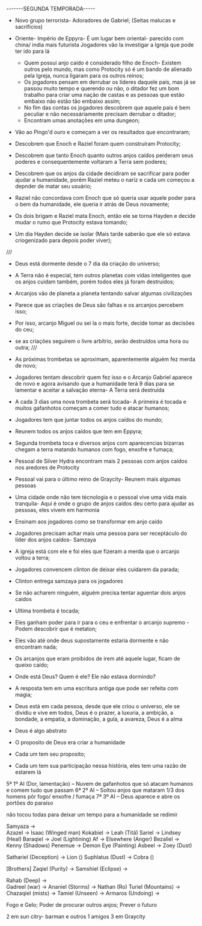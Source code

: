 -------SEGUNDA TEMPORADA-----

- Novo grupo terrorista- Adoradores de Gabriel; (Seitas malucas e sacrificios)

- Oriente- Império de Eppyra- É um lugar bem oriental- parecido com china/ india mais futurista
  Jogadores vão la investigar a Igreja que pode ter ido para lá

  - Quem possui anjo caído é considerado filho de Enoch- Existem outros pelo mundo, mas como Protocity só é um bando de alienado pela Igreja, nunca ligaram para os outros reinos;
  - Os jogadores pensam em derrubar os líderes daquele país, mas já se passou muito tempo e querendo ou não, o ditador fez um bom trabalho para criar uma nação de castas e as pessoas que estão embaixo não estão tão embaixo assim;
  - No fim das contas os jogadores descobrem que aquele país é bem peculiar e não necessáriamente precisam derrubar o ditador;
  - Encontram umas anotações em uma dungeon;

- Vão ao Pingo'd ouro e começam a ver os resultados que encontraram; 
- Descobrem que Enoch e Raziel foram quem construíram Protocity;
- Descobrem que tanto Enoch quanto outros anjos caídos perderam seus poderes e consequentemente voltaram a Terra sem poderes;
- Descobrem que os anjos da cidade decidiram se sacrificar para poder ajudar a humanidade, porém Raziel meteu o nariz e cada um começou a depnder de matar seu usuário;
- Raziel não concordava com Enoch que só queria usar aquele poder para o bem da humanidade, ele queria ir atrás de Deus novamente;
- Os dois brigam e Raziel mata Enoch, então ele se torna Hayden e decide mudar o rumo que Protocity estava tomando;
- Um dia Hayden decide se isolar (Mais tarde saberão que ele só estava criogenizado para depois poder viver);

///
- Deus está dormente desde o 7 dia da criação do universo;
- A Terra não é especial, tem outros planetas com vidas inteligentes que os anjos cuidam também, porém todos eles já foram destruídos;
- Arcanjos vão de planeta a planeta tentando salvar algumas civilizações
- Parece que as criações de Deus são falhas e os arcanjos percebem isso;
- Por isso, arcanjo Miguel ou sei la o mais forte, decide tomar as decisões do ceu;
- se as criações seguirem o livre arbítrio, serão destruídos uma hora ou outra;
///

- As próximas trombetas se aproximam, aparentemente alguém fez merda de novo;
- Jogadores tentam descobrir quem fez isso e o Arcanjo Gabriel aparece de novo e agora avisando que a humanidade terá 9 dias para se lamentar e aceitar a salvação eterna- A Terra será destruída
- A cada 3 dias uma nova trombeta será tocada- A primeira é tocada e muitos gafanhotos começam a comer tudo e atacar humanos;

- Jogadores tem que juntar todos os anjos caídos do mundo;

- Reunem todos os anjos caídos que tem em Eppyra;
- Segunda trombeta toca e diversos anjos com aparecencias bizarras chegam a terra matando humanos com fogo, enxofre e fumaça;
- Pessoal de Silver Hydra encontram mais 2 pessoas com anjos caídos nos aredores de Protocity

- Pessoal vai para o último reino de Graycity- Reunem mais algumas pessoas
- Uma cidade onde não tem técnologia e o pessoal vive uma vida mais tranquila- Aqui é onde o grupo de anjos caídos deu certo para ajudar as pessoas, eles vivem em harmonia
- Ensinam aos jogadores como se transformar em anjo caído

- Jogadores precisam achar mais uma pessoa para ser receptáculo do líder dos anjos caídos- Samzaya
- A igreja está com ele e foi eles que fizeram a merda que o arcanjo voltou a terra;
- Jogadores convencem clinton de deixar eles cuidarem da parada;

- Clinton entrega samzaya para os jogadores
- Se não acharem ninguém, alguém precisa tentar aguentar dois anjos caídos
- Ultima trombeta é tocada;
- Eles ganham poder para ir para o ceu e enfrentar o arcanjo supremo - Podem descobrir que é metaton;

- Eles vão até onde deus supostamente estaria dormente e não encontram nada;
- Os arcanjos que eram proibidos de irem até aquele lugar, ficam de queixo caído;
- Onde está Deus? Quem é ele? Ele não estava dormindo?
- A resposta tem em uma escritura antiga que pode ser refeita com magia;

- Deus está em cada pessoa, desde que ele criou o universo, ele se dividiu e vive em todos, Deus é o prazer, a luxuria, a ambição, a bondade, a empatia, a dominação, a gula, a avareza, Deus é a alma
- Deus é algo abstrato
- O proposito de Deus era criar a humanidade
- Cada um tem seu proposito;
- Cada um tem sua participação nessa história, eles tem uma razão de estarem lá



5ª 1º AI (Dor, lamentação) – Nuvem de gafanhotos que só atacam humanos e comem tudo que passam
6ª 2º AI – Soltou anjos que mataram 1/3 dos homens pôr fogo/ enxofre / fumaça
7ª 3º AI – Deus aparece e abre os portões do paraíso

não tocou todas para deixar um tempo para a humanidade se redimir


Samyaza               ->     
Azazel                ->     Isaac        (Winged man)
Kokabiel              ->     Leah         (Titã)
Sariel                ->     Lindsey      (Heal)
Baraqiel              ->     Joel         (Lightining)
Af                    ->     Elsewhere    (Anger)
Bezaliel              ->     Kenny        (Shadows)
Penemue               ->     Demon Eye    (Painting)
Asbeel                ->     Zoey         (Dust)

Sathariel (Deception) ->     Lion         ()
Suphlatus (Dust)      ->     Cobra        ()

[Brothers]
Zaqiel (Purity)       -> 
Samshiel (Eclipse)    ->


Rahab (Deep)          ->     
Gadreel (war)         ->
Ananiel (Storms)      -> Nathan (Ro)
Turiel (Mountains)    ->
Chazaqiel (mists)     ->
Tamiel (Unseen)       ->
Armaros (Undoing)     ->




Fogo e Gelo;
Poder de procurar outros anjos;
Prever o futuro


2 em sun citry- barman e outros 1 amigos
3 em Graycity